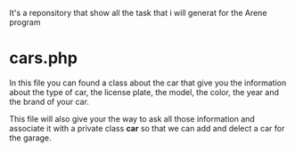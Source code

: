 It's a reponsitory that show all the task that i will generat for the Arene program


# cars.php
In this file you can found a class about the car that give you the information about the type of car, the license plate, the model, the color, the year and the brand of your car.

This file will also give your the way to ask all those information and associate it with a private class <Strong>car</Strong> so that we can add and delect a car for the garage.